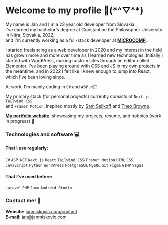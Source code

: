 # Welcome to my profile 👋(\*^▽^\*)
My name is Ján and I'm a 23 year old developer from Slovakia.\
I've earned my bachelor's degree at Constantine the Philosopher University in Nitra, Slovakia, 2022,\
and I'm currently working as a full-stack developer at [**MICROCOMP**](https://www.microcomp.sk/).

I started freelancing as a web developer in 2020 and my interest in the field has grown more and more over time as I learned new technologies. Initially I started with WordPress, making custom sites through an editor called Elementor. I've been playing around with CSS and JS in my own projects in the meantime, and in 2022 I felt like I knew enough to jump into React, which I've been loving since.

At work, I'm mainly coding in `C#` and `ASP.NET`.

My primary stack (for personal projects) currently consists of `Next.js`, `Tailwind CSS`\
and `Framer Motion`, inspired mostly by [Sam Selikoff](https://www.youtube.com/c/SamSelikoff) and [Theo Browne](https://www.youtube.com/c/TheoBrowne1017).

[**My portfolio website**](https://janmiskovic.com), showcasing my projects, resume, and hobbies (work in progress) 🔧

### Technologies and software 💻
#### That I use regularly:
`C#` `ASP.NET` `Next.js` `React` `Tailwind CSS` `Framer Motion` `HTML` `CSS`\
`JavaScript` `Python` `WordPress` `PostgreSQL` `MySQL` `Git` `Figma` `GIMP` `Vegas`

#### That I've used before:
`Laravel` `PHP` `Java` `Android Studio`

### Contact me! 📧
**Website:**  [janmiskovic.com/contact](https://janmiskovic.com/contact)\
**E-mail:** [jan@janmiskovic.com](mailto:jan@janmiskovic.com)
